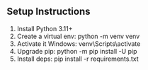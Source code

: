 ## Setup Instructions
1. Install Python 3.11+
2. Create a virtual env: python -m venv venv
3. Activate it Windows: venv\Scripts\activate
4. Upgrade pip: python -m pip install -U pip
5. Install deps: pip install -r requirements.txt
